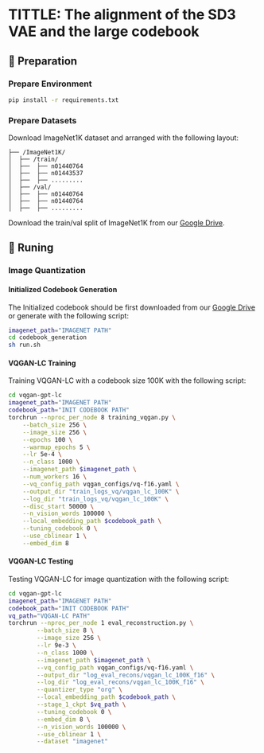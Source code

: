 # TITTLE: The alignment of the SD3 VAE and the large codebook

## 🔧 Preparation

### Prepare Environment
```bash
pip install -r requirements.txt
```

### Prepare Datasets

Download ImageNet1K dataset and arranged with the following layout:

```
├── /ImageNet1K/
│  ├── /train/
│  ├──  ├── n01440764
│  ├──  ├── n01443537
│  ├──  ├── .........
│  ├── /val/
│  ├──  ├── n01440764
│  ├──  ├── n01440764
│  ├──  ├── .........
```

Download the train/val split of ImageNet1K from our [Google Drive](https://drive.google.com/drive/folders/11mxqPcm8IbbcD6F6DUjufOxcQIXucBcT?usp=sharing).


## 🚗 Runing

### Image Quantization

#### Initialized Codebook Generation

The Initialized codebook should be first downloaded from our [Google Drive](https://drive.google.com/drive/folders/1eTKbOoI8ootxexNgBLs0Dvz-qOdZM21m?usp=sharing) or generate with the following script:
```bash
imagenet_path="IMAGENET PATH"
cd codebook_generation
sh run.sh
```

#### VQGAN-LC Training
Training VQGAN-LC with a codebook size 100K with the following script:

```bash
cd vqgan-gpt-lc
imagenet_path="IMAGENET PATH"
codebook_path="INIT CODEBOOK PATH"
torchrun --nproc_per_node 8 training_vqgan.py \
    --batch_size 256 \
    --image_size 256 \
    --epochs 100 \
    --warmup_epochs 5 \
    --lr 5e-4 \
    --n_class 1000 \
    --imagenet_path $imagenet_path \
    --num_workers 16 \
    --vq_config_path vqgan_configs/vq-f16.yaml \
    --output_dir "train_logs_vq/vqgan_lc_100K" \
    --log_dir "train_logs_vq/vqgan_lc_100K" \
    --disc_start 50000 \
    --n_vision_words 100000 \
    --local_embedding_path $codebook_path \
    --tuning_codebook 0 \
    --use_cblinear 1 \
    --embed_dim 8
```

#### VQGAN-LC Testing
Testing VQGAN-LC for image quantization with the following script:

```bash
cd vqgan-gpt-lc
imagenet_path="IMAGENET PATH"
codebook_path="INIT CODEBOOK PATH"
vq_path="VQGAN-LC PATH"
torchrun --nproc_per_node 1 eval_reconstruction.py \
        --batch_size 8 \
        --image_size 256 \
        --lr 9e-3 \
        --n_class 1000 \
        --imagenet_path $imagenet_path \
        --vq_config_path vqgan_configs/vq-f16.yaml \
        --output_dir "log_eval_recons/vqgan_lc_100K_f16" \
        --log_dir "log_eval_recons/vqgan_lc_100K_f16" \
        --quantizer_type "org" \
        --local_embedding_path $codebook_path \
        --stage_1_ckpt $vq_path \
        --tuning_codebook 0 \
        --embed_dim 8 \
        --n_vision_words 100000 \
        --use_cblinear 1 \
        --dataset "imagenet"
